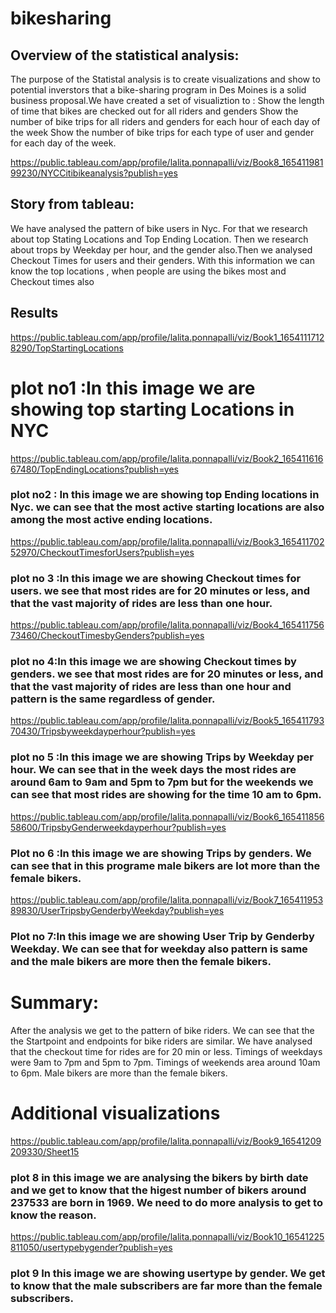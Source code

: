 # bikesharing

## Overview of the statistical analysis:

The purpose of the Statistal analysis is to create visualizations and show to potential inverstors that a bike-sharing program in Des Moines is a solid business proposal.We have created a set of visualiztion to :
Show the length of time that bikes are checked out for all riders and genders
Show the number of bike trips for all riders and genders for each hour of each day of the week
Show the number of bike trips for each type of user and gender for each day of the week.


https://public.tableau.com/app/profile/lalita.ponnapalli/viz/Book8_16541198199230/NYCCitibikeanalysis?publish=yes
## Story from tableau:
We have analysed the pattern of bike users in Nyc. For that we research about top Stating Locations and Top Ending Location. Then we research about trops by Weekday per hour, and the gender also.Then we analysed Checkout Times for users and their genders. With this information we can know the top locations , when people are using the bikes most and Checkout times also

## Results
https://public.tableau.com/app/profile/lalita.ponnapalli/viz/Book1_16541117128290/TopStartingLocations
# plot no1 :In this image we are showing top starting Locations in NYC


https://public.tableau.com/app/profile/lalita.ponnapalli/viz/Book2_16541161667480/TopEndingLocations?publish=yes
### plot no2 : In this image we are showing top Ending locations in Nyc. we can see that the most active starting locations are also among the most active ending locations.
https://public.tableau.com/app/profile/lalita.ponnapalli/viz/Book3_16541170252970/CheckoutTimesforUsers?publish=yes
### plot no 3 :In this image we are showing Checkout times for users. we see that most rides are for 20 minutes or less, and that the vast majority of rides are less than one hour.
https://public.tableau.com/app/profile/lalita.ponnapalli/viz/Book4_16541175673460/CheckoutTimesbyGenders?publish=yes
### plot no 4:In this image we are showing Checkout times by genders. we see that most rides are for 20 minutes or less, and that the vast majority of rides are less than one hour and pattern is the same regardless of gender.
https://public.tableau.com/app/profile/lalita.ponnapalli/viz/Book5_16541179370430/Tripsbyweekdayperhour?publish=yes
### plot no 5 :In this image we are showing Trips by Weekday per hour. We can see that in the week days the most rides are around 6am to 9am and 5pm to 7pm but for the weekends we can see that most rides are showing for the time 10 am to 6pm.
https://public.tableau.com/app/profile/lalita.ponnapalli/viz/Book6_16541185658600/TripsbyGenderweekdayperhour?publish=yes
### Plot no 6 :In this image we are showing Trips by genders. We can see that in this programe male bikers are lot more than the female bikers.


https://public.tableau.com/app/profile/lalita.ponnapalli/viz/Book7_16541195389830/UserTripsbyGenderbyWeekday?publish=yes
### Plot no 7:In this image we are showing User Trip by Genderby Weekday. We can see that for weekday also pattern is same and the male bikers are more then the female bikers.

# Summary:
After the analysis we get to the pattern of bike riders. 
We can see that the the Startpoint and endpoints for bike riders are similar.
We have analysed that the checkout time for rides are for 20 min or less.
Timings of weekdays were 9am to 7pm and 5pm to 7pm.
Timings of weekends area around 10am to 6pm.
Male bikers are more than the female bikers.
# Additional visualizations

https://public.tableau.com/app/profile/lalita.ponnapalli/viz/Book9_16541209209330/Sheet15
### plot 8 in this image we are analysing the bikers by birth date and we get to know that the higest number of bikers around  237533  are born in 1969. We need to do more analysis to get to know the reason.
 

 https://public.tableau.com/app/profile/lalita.ponnapalli/viz/Book10_16541225811050/usertypebygender?publish=yes
  ### plot 9 In this image we are showing usertype by gender. We get to know that the male subscribers are far more than the female subscribers. 

